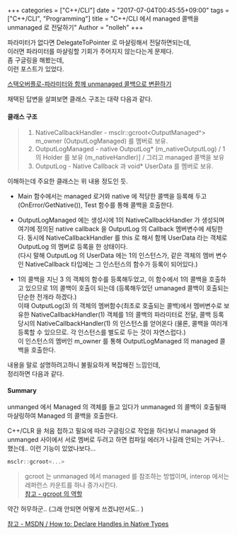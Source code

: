 +++
categories = ["C++/CLI"]
date = "2017-07-04T00:45:55+09:00"
tags = ["C++/CLI", "Programming"]
title = "C++/CLI 에서 managed 콜백을 unmanaged 로 전달하기"
Author = "nolleh"
+++

파라미터가 없다면 DelegateToPointer 로 마샬링해서 전달하면되는데,  
이러면 파라미터를 마샬링할 기회가 주어지지 않는다는게 문제다.  
좀 구글링을 해봤는데,  
이런 포스트가 있었다.  

[스택오버플로-파라미터와 함께 unmanaged 콜백으로 변환하기](https://stackoverflow.com/questions/32386851/managed-to-unmanaged-callback-with-managed-parameters)

채택된 답변을 살펴보면 클래스 구조는 대략 다음과 같다.  

#### 클래스 구조  
> 1. NativeCallbackHandler - msclr::gcroot<OutputManaged^> m_owner (OutputLogManaged) 를 멤버로 보유.  
> 2. OutputLogManaged - native OutputLog* (m_nativeOutputLog) / 1의 Holder 를 보유 (m_nativeHandler)] / 그리고 managed 콜백을 보유  
> 3. OutputLog - Native Callback 과 void* UserData 를 멤버로 보유.  
  
이해하는데 주요한 클래스는 위 내용 정도인 듯.  
  
- Main 함수에서는 managed 로거와 native 에 적당한 콜백을 등록해 두고(OnError/GetNative()), Test 함수를 통해 콜백을 호출한다.   
  
- OutputLogManaged 에는 생성시에 1의 NativeCallbackHandler 가 생성되며 여기에 정의된 native callback 을 OutputLog 의 Callback 멤버변수에 세팅한다. 
동시에 NativeCallbackHandler 를 this 로 해서 함께 UserData 라는 객체로 OutputLog 의 멤버로 등록을 한 상태이다.  
(다시 말해 OutputLog 의 UserData 에는 1의 인스턴스가, 같은 객체의 멤버 변수인 NativeCallback 타입에는 그 인스턴스의 함수가 등록이 되어있다.)  

- 1의 콜백을 지닌 3 의 객체의 함수를 등록해두었고, 이 함수에서 1의 콜백을 호출하고 있으므로 1의 콜백이 호출이 되는데 (등록해두었던 umanaged 콜백이 호출되는 단순한 전개라 하겠다.)  
이때 OutputLog(3) 의 객체의 멤버함수(최초로 호출되는 콜백)에서 멤버변수로 보유한 NativeCallbackHandler(1) 객체를 1의 콜백의 파라미터로 전달, 콜백 등록 당시의 NativeCallbackHandler(1) 의 인스턴스를 얻어온다 (물론, 콜백을 여러개 등록할 수 있으므로. 각 인스턴스를 별도로 두는 것이 자연스럽다.)  
이 인스턴스의 멤버인 m_owner 를 통해 OutputLogManaged 의 managed 콜백을 호출한다. 

내용을 말로 설명하려고하니 불필요하게 복잡해진 느낌인데,  
정리하면 다음과 같다. 

#### Summary  
  unmanged 에서 Managed 의 객체를 들고 있다가 unmanaged 의 콜백이 호출될때 마샬링하여 Managed 의 콜백을 호출한다. 

C++/CLR 을 처음 접하고 필요에 따라 구글링으로 작업을 하다보니 managed 와 unmanged 사이에서 서로 멤버로 두려고 하면 컴파일 에러가 나길래 
안되는 거구나..했는데.. 이런 기능이 있었나보다... 

```cpp
msclr::gcroot<...> 
```

> gcroot 는 unmanaged 에서 managed 를 참조하는 방법이며, interop 에서는 레퍼런스 카운트를 하나 증가시킨다.  
> [참고 - gcroot 의 역할](https://stackoverflow.com/questions/8458886/what-is-a-rooted-reference)

약간 허무하군.. (그래 안되면 어떻게 쓰겠냐만서도.. )

[참고 - MSDN / How to: Declare Handles in Native Types](https://msdn.microsoft.com/en-us//library/481fa11f.aspx)

